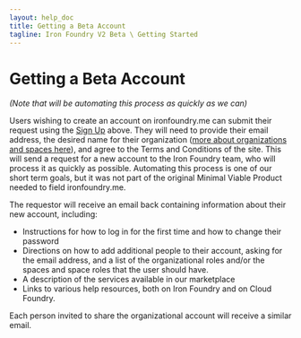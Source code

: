 ```yaml
---
layout: help_doc
title: Getting a Beta Account
tagline: Iron Foundry V2 Beta \ Getting Started
---
```


# Getting a Beta Account
*(Note that will be automating this process as quickly as we can)*

Users wishing to create an account on ironfoundry.me can submit their request using the [Sign Up](http://app.ironfoundry.me/signup) above. They will need to provide their email address, the desired name for their organization ([more about organizations and spaces here](/help/orgs-and-spaces.html)), and agree to the Terms and Conditions of the site. This will send a request for a new account to the Iron Foundry team, who will process it as quickly as possible. Automating this process is one of our short term goals, but it was not part of the original Minimal Viable Product needed to field ironfoundry.me.

The requestor will receive an email back containing information about their new account, including:

* Instructions for how to log in for the first time and how to change their password
* Directions on how to add additional people to their account, asking for the email address, and a list of the organizational roles and/or the spaces and space roles that the user should have.
* A description of the services available in our marketplace
* Links to various help resources, both on Iron Foundry and on Cloud Foundry.

Each person invited to share the organizational account will receive a similar email.